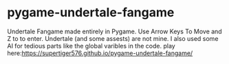# pygame-undertale-fangame
Undertale Fangame made entirely in Pygame.
Use Arrow Keys To Move and Z to to enter.
Undertale (and some assests) are not mine.
I also used some AI for tedious parts like the global varibles in the code.
play here:https://supertiger576.github.io/pygame-undertale-fangame/
